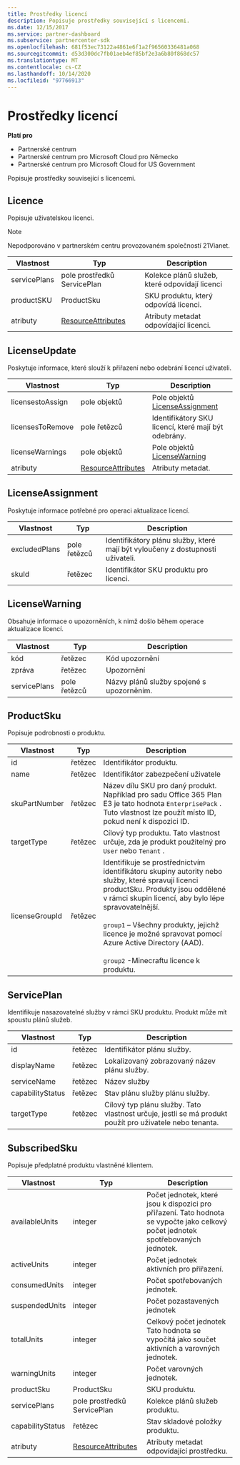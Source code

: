 ```yaml
---
title: Prostředky licencí
description: Popisuje prostředky související s licencemi.
ms.date: 12/15/2017
ms.service: partner-dashboard
ms.subservice: partnercenter-sdk
ms.openlocfilehash: 681f53ec73122a4861e6f1a2f96560336481a068
ms.sourcegitcommit: d53d300dc7fb01aeb4ef85bf2e3a6b80f868dc57
ms.translationtype: MT
ms.contentlocale: cs-CZ
ms.lasthandoff: 10/14/2020
ms.locfileid: "97766913"
---
```

# <a name="license-resources"></a>Prostředky licencí

**Platí pro**

- Partnerské centrum
- Partnerské centrum pro Microsoft Cloud pro Německo
- Partnerské centrum pro Microsoft Cloud for US Government

Popisuje prostředky související s licencemi.

## <a name="license"></a>Licence

Popisuje uživatelskou licenci.

>[!NOTE]
>Nepodporováno v partnerském centru provozovaném společností 21Vianet.

| Vlastnost     | Typ                                                           | Description                                                    |
|--------------|----------------------------------------------------------------|----------------------------------------------------------------|
| servicePlans | pole prostředků ServicePlan                                 | Kolekce plánů služeb, které odpovídají licenci |
| productSKU   | ProductSku                                                     | SKU produktu, který odpovídá licenci.        |
| atributy   | [ResourceAttributes](utility-resources.md#resourceattributes) | Atributy metadat odpovídající licenci.          |

## <a name="licenseupdate"></a>LicenseUpdate

Poskytuje informace, které slouží k přiřazení nebo odebrání licencí uživateli.

| Vlastnost         | Typ                                                           | Description                                               |
|------------------|----------------------------------------------------------------|-----------------------------------------------------------|
| licensestoAssign | pole objektů                                               | Pole objektů [LicenseAssignment](#licenseassignment) |
| licensesToRemove | pole řetězců                                               | Identifikátory SKU licencí, které mají být odebrány.    |
| licenseWarnings  | pole objektů                                               | Pole objektů [LicenseWarning](#licensewarning)       |
| atributy       | [ResourceAttributes](utility-resources.md#resourceattributes) | Atributy metadat.                                  |

## <a name="licenseassignment"></a>LicenseAssignment

Poskytuje informace potřebné pro operaci aktualizace licencí.

| Vlastnost      | Typ             | Description                                                                |
|---------------|------------------|----------------------------------------------------------------------------|
| excludedPlans | pole řetězců | Identifikátory plánu služby, které mají být vyloučeny z dostupnosti uživateli. |
| skuId         | řetězec           | Identifikátor SKU produktu pro licenci.                                |

## <a name="licensewarning"></a>LicenseWarning

Obsahuje informace o upozorněních, k nimž došlo během operace aktualizace licencí.

| Vlastnost     | Typ             | Description                                         |
|--------------|------------------|-----------------------------------------------------|
| kód         | řetězec           | Kód upozornění                                   |
| zpráva      | řetězec           | Upozornění                                |
| servicePlans | pole řetězců | Názvy plánů služby spojené s upozorněním. |

## <a name="productsku"></a>ProductSku

Popisuje podrobnosti o produktu.

| Vlastnost       | Typ             | Description                                         |
|----------------|------------------|-----------------------------------------------------|
| id             | řetězec           | Identifikátor produktu.                             |
| name           | řetězec           | Identifikátor zabezpečení uživatele                      |
| skuPartNumber  | řetězec           | Název dílu SKU pro daný produkt. Například pro sadu Office 365 Plan E3 je tato hodnota `EnterprisePack` . Tuto vlastnost lze použít místo ID, pokud není k dispozici ID.                |
| targetType     | řetězec           | Cílový typ produktu. Tato vlastnost určuje, zda je produkt použitelný pro `User` nebo `Tenant` .                                                                    |
| licenseGroupId | řetězec           | Identifikuje se prostřednictvím identifikátoru skupiny autority nebo služby, které spravují licenci productSku. Produkty jsou oddělené v rámci skupin licencí, aby bylo lépe spravovatelnější.<br/><br/>                                                                                     `group1` – Všechny produkty, jejichž licence je možné spravovat pomocí Azure Active Directory (AAD).<br/><br/>                                            `group2` -Minecraftu licence k produktu.                                         |

## <a name="serviceplan"></a>ServicePlan

Identifikuje nasazovatelné služby v rámci SKU produktu. Produkt může mít spoustu plánů služeb.

| Vlastnost         | Typ   | Description                                                                                                       |
|------------------|--------|-------------------------------------------------------------------------------------------------------------------|
| id               | řetězec | Identifikátor plánu služby.                                                                                      |
| displayName      | řetězec | Lokalizovaný zobrazovaný název plánu služby.                                                                  |
| serviceName      | řetězec | Název služby                                                                                                 |
| capabilityStatus | řetězec | Stav plánu služby plánu služby.                                                                      |
| targetType       | řetězec | Cílový typ plánu služby. Tato vlastnost určuje, jestli se má produkt použít pro uživatele nebo tenanta. |

## <a name="subscribedsku"></a>SubscribedSku

Popisuje předplatné produktu vlastněné klientem.

| Vlastnost         | Typ                                                           | Description                                                                                       |
|------------------|----------------------------------------------------------------|---------------------------------------------------------------------------------------------------|
| availableUnits   | integer                                                        | Počet jednotek, které jsou k dispozici pro přiřazení. Tato hodnota se vypočte jako celkový počet jednotek spotřebovaných jednotek. |
| activeUnits      | integer                                                        | Počet jednotek aktivních pro přiřazení.                                                        |
| consumedUnits    | integer                                                        | Počet spotřebovaných jednotek.                                                                     |
| suspendedUnits   | integer                                                        | Počet pozastavených jednotek                                                                    |
| totalUnits       | integer                                                        | Celkový počet jednotek Tato hodnota se vypočítá jako součet aktivních a varovných jednotek.         |
| warningUnits     | integer                                                        | Počet varovných jednotek.                                                                      |
| productSku       | ProductSku                                                     | SKU produktu.                                                                                  |
| servicePlans     | pole prostředků ServicePlan                                 | Kolekce plánů služeb produktu.                                                     |
| capabilityStatus | řetězec                                                         | Stav skladové položky produktu.                                                                      |
| atributy       | [ResourceAttributes](utility-resources.md#resourceattributes) | Atributy metadat odpovídající prostředku.                                            |
